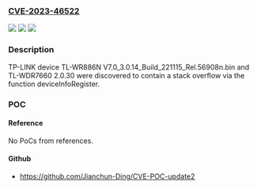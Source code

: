 ### [CVE-2023-46522](https://cve.mitre.org/cgi-bin/cvename.cgi?name=CVE-2023-46522)
![](https://img.shields.io/static/v1?label=Product&message=n%2Fa&color=blue)
![](https://img.shields.io/static/v1?label=Version&message=n%2Fa&color=blue)
![](https://img.shields.io/static/v1?label=Vulnerability&message=n%2Fa&color=brighgreen)

### Description

TP-LINK device TL-WR886N V7.0_3.0.14_Build_221115_Rel.56908n.bin and TL-WDR7660 2.0.30 were discovered to contain a stack overflow via the function deviceInfoRegister.

### POC

#### Reference
No PoCs from references.

#### Github
- https://github.com/Jianchun-Ding/CVE-POC-update2

